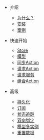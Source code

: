 * 介绍
    * [为什么？](/zh-cn/)
    * [安装](/zh-cn/installation.md)
    * [案例](/zh-cn/demo.md)
* 快速开始
    * [Store](/zh-cn/store.md)
    * [模型](/zh-cn/define-model.md)
    * [同步Action](/zh-cn/define-normal-action.md)
    * [请求Action](/zh-cn/define-request-action.md)
    * [请求服务](/zh-cn/service.md)
    * [组合Action](/zh-cn/define-compose-action.md)

* 高级
    * [持久化](/zh-cn/persist.md)
    * [订阅](/zh-cn/subscription.md)
    * [状态追踪](/zh-cn/meta.md)
    * [双向绑定](/zh-cn/mvvm.md)
    * [模型多实例](/zh-cn/multiple-model.md)
    * [重置数据](/zh-cn/reset-store.md)
